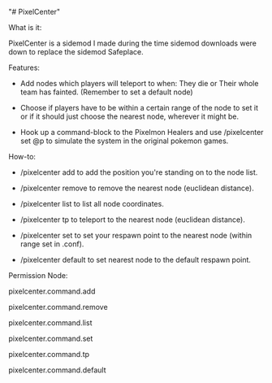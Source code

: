 "# PixelCenter" 

What is it:

PixelCenter is a sidemod I made during the time sidemod downloads were down to replace the sidemod Safeplace.

Features:

- Add nodes which players will teleport to when: They die or Their whole team has fainted. (Remember to set a default node)

- Choose if players have to be within a certain range of the node to set it or if it should just choose the nearest node, wherever it might be.

- Hook up a command-block to the Pixelmon Healers and use /pixelcenter set @p to simulate the system in the original pokemon games.


How-to: 

- /pixelcenter add to add the position you're standing on to the node list.

- /pixelcenter remove to remove the nearest node (euclidean distance).

- /pixelcenter list to list all node coordinates.

- /pixelcenter tp to teleport to the nearest node (euclidean distance).

- /pixelcenter set to set your respawn point to the nearest node (within range set in .conf).

- /pixelcenter default to set nearest node to the default respawn point.

Permission Node: 

pixelcenter.command.add

pixelcenter.command.remove

pixelcenter.command.list

pixelcenter.command.set

pixelcenter.command.tp

pixelcenter.command.default
